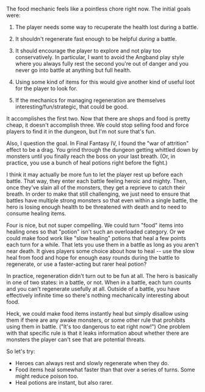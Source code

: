 The food mechanic feels like a pointless chore right now. The initial goals
were:

1. The player needs some way to recuperate the health lost during a battle.

2. It shouldn't regenerate fast enough to be helpful *during* a battle.

3. It should encourage the player to explore and not play too conservatively. In
   particular, I want to avoid the Angband play style where you always fully
   rest the second you're out of danger and you never go into battle at anything
   but full health.

4. Using some kind of items for this would give another kind of useful loot for
   the player to look for.

5. If the mechanics for managing regeneration are themselves
   interesting/fun/strategic, that could be good.

It accomplishes the first two. Now that there are shops and food is pretty
cheap, it doesn't accomplish three. We could stop selling food and force players
to find it in the dungeon, but I'm not sure that's fun.

Also, I question the goal. In Final Fantasy IV, I found the "war of attrition"
effect to be a drag. You grind through the dungeon getting whittled down by
monsters until you finally reach the boss on your last breath. (Or, in practice,
you use a bunch of heal potions right before the fight.)

I think it may actually be more fun to let the player rest up before each
battle. That way, they enter each battle feeling heroic and mighty. Then, once
they've slain all of the monsters, they get a reprieve to catch their breath.
In order to make that still challenging, we just need to ensure that battles
have multiple strong monsters so that even within a single battle, the hero is
losing enough health to be threatened with death and to need to consume healing
items.

Four is nice, but not super compelling. We could turn "food" items into healing
ones so that "potion" isn't such an overloaded category. Or we could make food
work like "slow healing" potions that heal a few points each turn for a while.
That lets you use them in a battle as long as you aren't near death. It gives
players some choice about how to heal -- use the slow heal from food and hope
for enough easy rounds during the battle to regenerate, or use a faster-acting
but rarer heal potion?

In practice, regeneration didn't turn out to be fun at all. The hero is
basically in one of two states: in a battle, or not. When in a battle, each
turn counts and you can't regenerate usefully at all. Outside of a battle, you
have effectively infinite time so there's nothing mechanically interesting
about food.

Heck, we could make food items instantly heal but simply disallow using them
if there are any awake monsters, or some other rule that prohibits using them
in battle. ("It's too dangerous to eat right now!") One problem with that
specific rule is that it leaks information about whether there are monsters the
player can't see that are potential threats.

So let's try:

- Heroes can always rest and slowly regenerate when they do.
- Food items heal somewhat faster than that over a series of turns. Some might
  reduce poison too.
- Heal potions are instant, but also rarer.
